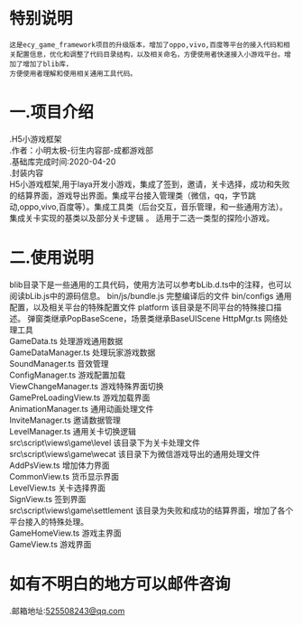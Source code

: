 # 特别说明  
	这是ecy_game_framework项目的升级版本，增加了oppo,vivo,百度等平台的接入代码和相关配置信息，优化和调整了代码目录结构，以及相关命名，方便使用者快速接入小游戏平台。增加了增加了blib库，  
	方便使用者理解和使用相关通用工具代码。
# 一.项目介绍
.H5小游戏框架  
.作者：小明太极-衍生内容部-成都游戏部  
.基础库完成时间:2020-04-20  
.封装内容  
     H5小游戏框架,用于laya开发小游戏，集成了签到，邀请，关卡选择，成功和失败的结算界面，游戏导出界面。集成平台接入管理类（微信，qq，字节跳动,oppo,vivo,百度等）。集成工具类（后台交互，音乐管理，和一些通用方法）。集成关卡实现的基类以及部分关卡逻辑 。  适用于二选一类型的探险小游戏。
   
# 二.使用说明 
  blib目录下是一些通用的工具代码，使用方法可以参考bLib.d.ts中的注释，也可以阅读bLib.js中的源码信息。
  bin/js/bundle.js   完整编译后的文件
  bin/configs		 通用配置，以及相关平台的特殊配置文件
  platform			 该目录是不同平台的特殊接口描述。
  弹窗类继承PopBaseScene，场景类继承BaseUIScene
  HttpMgr.ts   网络处理工具  
  GameData.ts  处理游戏通用数据  
  GameDataManager.ts 处理玩家游戏数据  
  SoundManager.ts   音效管理  
  ConfigManager.ts  游戏配置加载  
  ViewChangeManager.ts 游戏特殊界面切换  
  GamePreLoadingView.ts 游戏加载界面  
  AnimationManager.ts  通用动画处理文件  
  InviteManager.ts  邀请数据管理  
  LevelManager.ts   通用关卡切换逻辑  
  src\script\views\game\level 该目录下为关卡处理文件  
  src\script\views\game\wecat 该目录下为微信游戏导出的通用处理文件  
  AddPsView.ts 增加体力界面  
  CommonView.ts 货币显示界面  
  LevelView.ts 关卡选择界面  
  SignView.ts 签到界面  
  src\script\views\game\settlement 该目录为失败和成功的结算界面，增加了各个平台接入的特殊处理。  
  GameHomeView.ts 游戏主界面  
  GameView.ts 游戏界面  
  
 # 如有不明白的地方可以邮件咨询  
   .邮箱地址:525508243@qq.com  
   
  
  

